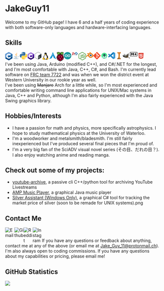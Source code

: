 # JakeGuy11
Welcome to my GitHub page! I have 6 and a half years of coding experience with both software-only languages and hardware-interfacing languages.

## Skills

[<img align="left" alt="C++" width="24px" src="cpp.png" />](https://www.cplusplus.com/)
[<img align="left" alt="Java" width="24px" src="java.png" />](https://www.java.com/)
[<img align="left" alt="Python" width="24px" src="python.png" />](https://www.python.org/)
[<img align="left" alt="C#" width="24px" src="cs.png" />](https://docs.microsoft.com/en-us/dotnet/csharp/)
[<img align="left" alt="Bash" width="24px" src="bash.png" />](https://www.gnu.org/software/bash/)
[<img align="left" alt="Linux" width="24px" src="linux.png" />](https://www.linux.org/)
[<img align="left" alt="Arch Linux" width="24px" src="arch.png" />](https://archlinux.org/)
[<img align="left" alt="Raspberry Pi" width="24px" src="rpi.png" />](https://www.raspberrypi.org/)
[<img align="left" alt="Arduino" width="24px" src="arduino.png" />](https://www.arduino.cc/)
[<img align="left" alt="FRC" width="24px" src="frc.png" />](https://www.firstinspires.org/robotics/frc)
[<img align="left" alt="NodeJS" width="24px" src="node.png" />](https://nodejs.org/en/)
[<img align="left" alt="Blender" width="24px" src="blender.png" />](https://www.blender.org/)
[<img align="left" alt="Git" width="24px" src="git.png" />](https://git-scm.com/)
[<img align="left" alt="Android Studio" width="24px" src="as.png" />](https://developer.android.com/studio)
[<img align="left" alt="Visual Studio" width="24px" src="vs.png" />](https://visualstudio.microsoft.com/)
[<img align="left" alt="Inventor" width="24px" src="inventor.png" />](https://www.autodesk.ca/en/products/inventor/overview?term=1-YEAR&support=null)
[<img align="left" alt="GIMP" width="24px" src="gimp.png" />](https://www.gimp.org/)
[<img align="left" alt="Markdown" width="24px" src="md.png" />](https://daringfireball.net/projects/markdown/)
[<img align="left" alt="HTML" width="24px" src="html.png" />](https://html.spec.whatwg.org/)
<br />


I've been using Java, Arduino (modified C++), and C#/.NET for the longest, and I'm most comfortable with Java, C++, C#, and Bash. I'm currently lead software on [FRC team 7722](https://www.thebluealliance.com/team/7722/2019) and was when we won the district event at Western University in our rookie year as well.\
I've been using ~~Manjaro~~ Arch for a little while, so I'm most experienced and comfortable writing command line applications for UNIX/Mac systems in Java, C++ and Python, although I'm also fairly experienced with the Java Swing graphics library.
## Hobbies/Interests
- I have a passion for math and physics, more specifically astrophysics. I hope to study mathematical physics at the University of Waterloo.
- I'm a woodworker and metalsmith/bladesmith. I'm still fairly inexperienced but I've produced several final pieces that I'm proud of.
- I'm a very big fan of the SciADV visual novel series (その目、だれの目？). I also enjoy watching anime and reading manga.
## Check out some of my projects:
- [youtube-archive](https://github.com/JakeGuy11/youtube-archive), a passive cli C++/python tool for archiving YouTube Livestreams
- [AMP Music Player](https://github.com/JakeGuy11/amp-music-player), a graphical Java music player
- [Silver Assistant (Windows Only)](https://github.com/JakeGuy11/silver-assistant-windows-only), a graphical C# tool for tracking the market price of silver (soon to be remade for UNIX systems).png
## Contact Me
[<img align="left" alt="Email" width="30px" src="https://icons.iconarchive.com/icons/papirus-team/papirus-apps/512/protonmail-desktop-icon.png" />](mailto:Jake_Guy_11@protonmail.ch)
[<img align="left" alt="Github" width="30px" src="http://www.conorprunty.me/images/githubImage.png" />](https://github.com/JakeGuy11)
[<img align="left" alt="Reddit" width="30px" src="https://external-preview.redd.it/iDdntscPf-nfWKqzHRGFmhVxZm4hZgaKe5oyFws-yzA.png?auto=webp&s=38648ef0dc2c3fce76d5e1d8639234d8da0152b2" />](https://www.reddit.com/user/Jake_Guy_11)
[<img align="left" alt="Instagram" width="30px" src="https://upload.wikimedia.org/wikipedia/commons/thumb/e/e7/Instagram_logo_2016.svg/1200px-Instagram_logo_2016.svg.png" />](https://www.instagram.com/jake_guy_11/)
<br />
\
If you have any questions or feedback about anything, contact me at any of the above (or email me at Jake_Guy_11@protonmail.ch).\
I'm also always open to coding commissions. If you have any questions about my capabilities or pricing, please email me!
## GitHub Statistics
![](https://github-readme-stats.vercel.app/api?username=JakeGuy11)
